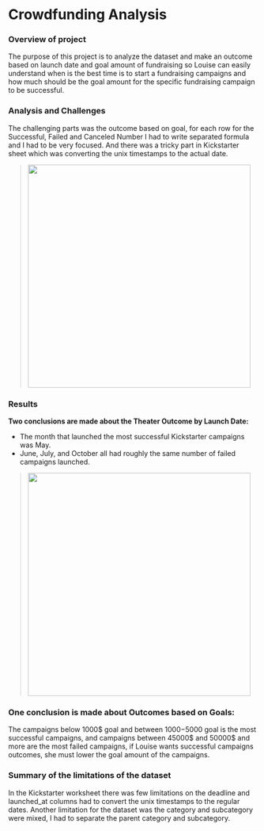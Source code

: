 # **Crowdfunding Analysis**
### Overview of project
The purpose of this project is to analyze the dataset and make an outcome based on launch date and goal amount of fundraising so Louise can easily understand when is the best time is to start a fundraising campaigns and how much should be the goal amount for the specific fundraising campaign to be successful.
### Analysis and Challenges

The challenging parts was the outcome based on goal, for each row for the Successful, Failed and Canceled Number I had to write separated formula and I had to be very focused. And there was a tricky part in Kickstarter sheet which was converting the unix timestamps to the actual date.

> <img src="https://user-images.githubusercontent.com/97934695/153729561-8b04d60a-f949-407b-87c7-5d215aaac487.png" width="450">


### Results

**Two conclusions are made about the Theater Outcome by Launch Date:**

-	The month that launched the most successful Kickstarter campaigns was May.
- June, July, and October all had roughly the same number of failed campaigns launched. 

> <img src="https://user-images.githubusercontent.com/97934695/153730177-c8d2198d-7970-4ace-aad9-0e9a920dbd33.png" width="450">

### One conclusion is made about Outcomes based on Goals:
The campaigns below 1000$ goal and between 1000$-5000$ goal is the most successful campaigns, and campaigns between 45000$ and 50000$ and more are the most failed campaigns, if Louise wants successful campaigns outcomes, she must lower the goal amount of the campaigns.


### Summary of the limitations of the dataset

In the Kickstarter worksheet there was few limitations on the deadline and launched_at columns had to convert the unix timestamps to the regular dates. Another limitation for the dataset was the category and subcategory were mixed, I had to separate the parent category and subcategory.
